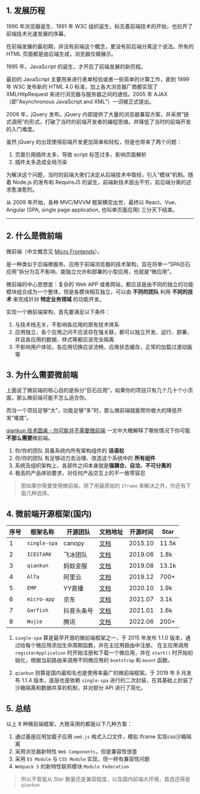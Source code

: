 ## 1. 发展历程

1990 年浏览器诞生、1991 年 W3C 组织诞生，标志着前端技术的开始，也拉开了前端技术光速发展的序幕。

在前端发展的最初期，并没有前端这个概念，更没有前后端分离这个说法。所有的 HTML 页面都是由后端生成，浏览器仅做展示。

1995 年，JavaScript 的诞生，才开启了前端发展的新历程。

最初的 JavaScript 主要用来进行表单校验或者一些简单的计算工作，直到 1999 年 W3C 发布新的 HTML 4.0 标准，加上各大浏览器厂商都实现了 XMLHttpRequest 来进行浏览器与服务器之间的通信。2005 年 AJAX（即“Asynchronous JavaScript and XML”）一词被正式提出。

2006 年，jQuery 发布。jQuery 内部提供了大量的浏览器兼容方案，并采用“链式调用”的形式，打破了当时的前端开发者的编程思维。并降低了当时的前端开发的入门难度。

虽然 jQuery 的出现使得前端开发更加简单和轻松，但是也带来了两个问题：

1. 页面引用插件太多，导致 script 标签过多，影响页面解析
2. 插件太多造成全局污染

为解决这个问题，当时的前端大佬们决定从后端技术中取经，引入“模块”机制。随着 Node.js 的发布和 RequireJS 的诞生，前端新技术层出不穷，前后端分离的述求愈演愈烈。

从 2009 年开始，各种 MVC/MVVM 框架横空出世，最终以 React、Vue、Angular (SPA, single page application, 也叫单页面应用) 三分天下结束。

---

## 2. 什么是微前端

微前端（中文概念见 [Micro Frontends](https://swearer23.github.io/micro-frontends/)）。

是一种类似于后端微服务、应用于前端浏览器的技术架构，旨在将单一“SPA巨石应用”拆分为互不影响、能独立允许和部署的小型应用，也就是“微应用”。

微前端的中心思想是：复杂的 Web APP 或者网站，都应该是由不同的独立的功能模块组合成为一个整体，但是各模块相互独立，可以由 **不同的团队** 利用 **不同的技术** 来完成针对 **特定业务领域** 的功能开发。

实现一个微前端架构，首先要满足以下条件：

1. 与技术栈无关，不影响各应用的原有技术体系
2. 应用独立，各个应用之间不应该存在强关联，都可以独立开发、运行、部署，并且各应用的数据、样式等都应该完全隔离
3. 不影响用户体验，各应用切换应该流畅，应用状态缓存，正常的加载过渡动画等

## 3. 为什么需要微前端

上面说了微前端的核心目的是拆分“巨石应用”，如果你的项目只有几个几十个小页面，那么微前端可能不怎么适合你。

而当一个项目足够“大”，功能足够“多”时，那么微前端就能帮你极大的降低开发“难度”。

[qiankun 技术圆桌 - 你可能并不需要微前端](https://www.yuque.com/kuitos/gky7yw/fy3qri#f192e51d) 一文中大概解释了哪些情况下你可能**不那么需要**微前端。

1. 你/你的团队 具备系统内所有架构组件的 **话语权**
2. 你/你的团队 有足够动力去治理、改造这个系统中的 **所有组件**
3. 系统及组织架构上，各部件之间本身就是**强耦合、自洽、不可分离的**
4. 极高的产品体验要求，对任何产品交互上的不一致零容忍

> 那如果你需要使用微前端，除了用最原始的 `Iframe` 来解决之外，你还有下面几种选择。

## 4. 微前端开源框架(国内)

| 序号  | 框架名称         | 开源团队    | 文档地址                                                                  | 开源时间    | Star  |
|-----|--------------|---------|-----------------------------------------------------------------------|---------|-------|
| 1   | `single-spa` | canopy  | [文档](https://zh-hans.single-spa.js.org/docs/getting-started-overview) | 2015.10 | 11.5k |
| 2   | `ICESTARK`   | 飞冰团队    | [文档](https://icestark.gitee.io/docs/guide/)                           | 2019.06 | 1.8k  |
| 3   | `qiankun`    | 蚂蚁金服    | [文档](https://qiankun.umijs.org/zh)                                    | 2019.08 | 13.1k |
| 4   | `Alfa`       | 阿里云     | [文档](https://alfajs.io/docs/intro.html)                               | 2019.12 | 700+  |
| 5   | `EMP`        | YY直播    | [文档](https://emp2.netlify.app/)                                       | 2020.10 | 1.9k  |
| 6   | `micro-app`  | 京东      | [文档](https://zeroing.jd.com/micro-app/docs.html#/)                    | 2021.07 | 3.1k  |
| 7   | `Garfish`    | 抖音头条号   | [文档](https://www.garfishjs.org/guide/)                                | 2021.01 | 1.6k  |
| 8   | `Wujie`      | 腾讯      | [文档](https://wujie-micro.github.io/doc/)                              | 2022.06 | 200+  |

1. `single-spa` 算是最早开源的微前端框架之一，于 2015 年发布 1.1.0 版本，通过给每个微应用添加生命周期函数，并在主应用路由中注册。
在主应用调用 `registerApplication` 时开始注册和下载一个微应用，并在 `start()` 时开始初始化，根据当前路由来调用不同微应用的 `bootstrap` 和 `mount` 函数。

2. `qiankun` 则算是国内最知名也是使用率最广的微前端框架。于 2019 年 8 月发布 1.1.4 版本，底层也是依赖 `single-spa` 进行的二次封装，在其基础上封装了沙箱隔离和数据共享的机制，并对部分 API 进行了简化。

## 5. 总结

以上 8 种微前端框架，大致采用的都是以下几种方案：
1. 通过基座应用加载子应用 `umd.js` 格式入口文件，模拟 Iframe 实现css沙箱隔离
2. 采用浏览器新特性 `Web Components`，但是兼容性很差
3. 采用 `ES Module` 与 `CSS Module` 实现，但一样有兼容性问题
4. `Webpack 5` 的新特性联邦模块 `Module Federation`

> 所以不管是从 Star 数量还是兼容程度，以及国内前端大环境，首选还得是 `qiankun`

